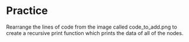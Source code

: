 # Practice
Rearrange the lines of code from the image called code_to_add.png to create a recursive print function which prints the data of all of the nodes.